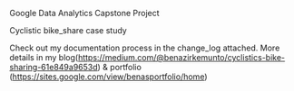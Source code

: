 Google Data Analytics Capstone Project

Cyclistic bike_share case study

Check out my documentation process in the change_log attached. More details in my blog(https://medium.com/@benazirkemunto/cyclistics-bike-sharing-61e849a9653d) & 
portfolio (https://sites.google.com/view/benasportfolio/home)

